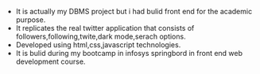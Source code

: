 * It is actually my DBMS project but i had bulid front end for the academic purpose.
* It replicates the real twitter application that consists of followers,following,twite,dark mode,serach options.
* Developed using html,css,javascript technologies.
* It is bulid during my bootcamp in infosys springbord in front end web development course. 

